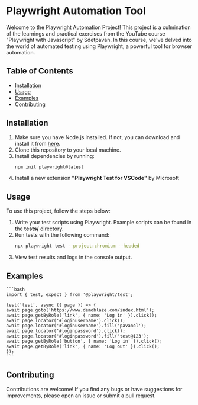 # Playwright Automation Tool

Welcome to the Playwright Automation Project! 
This project is a culmination of the learnings and practical exercises from the YouTube course "Playwright with Javascript" by Sdetpavan. In this course, we've delved into the world of automated testing using Playwright, a powerful tool for browser automation.

## Table of Contents
- [Installation](#Installation)
- [Usage](#Usage)
- [Examples](#Examples)
- [Contributing](#Contributing)

## Installation
1. Make sure you have Node.js installed. If not, you can download and install it from [here](https://nodejs.org/).
2. Clone this repository to your local machine.
3. Install dependencies by running:
    ```bash
    npm init playwright@latest
    ```
4. Install a new extension **"Playwright Test for VSCode"** by Microsoft

## Usage
To use this project, follow the steps below:

1. Write your test scripts using Playwright. Example scripts can be found in the **tests/** directory.
2. Run tests with the following command:
    ```bash
    npx playwright test --project:chromium --headed
    ```
3. View test results and logs in the console output.

## Examples
    ```bash
    import { test, expect } from '@playwright/test';

    test('test', async ({ page }) => {
    await page.goto('https://www.demoblaze.com/index.html');
    await page.getByRole('link', { name: 'Log in' }).click();
    await page.locator('#loginusername').click();
    await page.locator('#loginusername').fill('pavanol');
    await page.locator('#loginpassword').click();
    await page.locator('#loginpassword').fill('test@123');
    await page.getByRole('button', { name: 'Log in' }).click();
    await page.getByRole('link', { name: 'Log out' }).click();
    });
    ```
## Contributing
Contributions are welcome! If you find any bugs or have suggestions for improvements, please open an issue or submit a pull request.